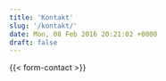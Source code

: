 ```yaml
---
title: 'Kontakt'
slug: '/kontakt/'
date: Mon, 08 Feb 2016 20:21:02 +0000
draft: false
---
```

{{< form-contact >}}